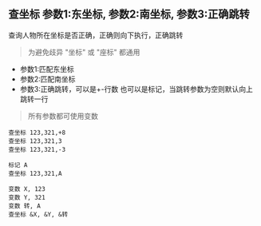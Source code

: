 ## 查坐标 参数1:东坐标, 参数2:南坐标, 参数3:正确跳转
查询人物所在坐标是否正确，正确则向下执行，正确跳转

> 为避免歧异 "坐标" 或 "座标" 都通用


- 参数1:匹配东坐标
- 参数2:匹配南坐标
- 参数3:正确跳转，可以是+-行数 也可以是标记，当跳转参数为空则默认向上跳转一行


> 所有参数都可使用变数

```
查坐标 123,321,+8
查坐标 123,321,3
查坐标 123,321,-3

标记 A
查坐标 123,321,A

变数 X, 123
变数 Y, 321
变数 转, A
查坐标 &X, &Y, &转 


```
